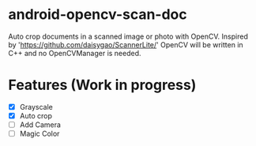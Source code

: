 # android-opencv-scan-doc
Auto crop documents in a scanned image or photo with OpenCV. Inspired by 'https://github.com/daisygao/ScannerLite/'
OpenCV will be written in C++ and no OpenCVManager is needed.

# Features (Work in progress)
- [x] Grayscale
- [x] Auto crop
- [ ] Add Camera
- [ ] Magic Color
